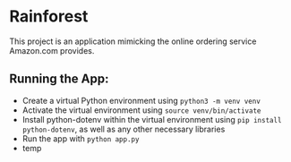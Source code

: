 # Rainforest
This project is an application mimicking the online ordering service Amazon.com provides.

## Running the App:
- Create a virtual Python environment using `python3 -m venv venv`
- Activate the virtual environment using `source venv/bin/activate`
- Install python-dotenv within the virtual environment using `pip install python-dotenv`, as well as any other necessary libraries
- Run the app with `python app.py`
- temp